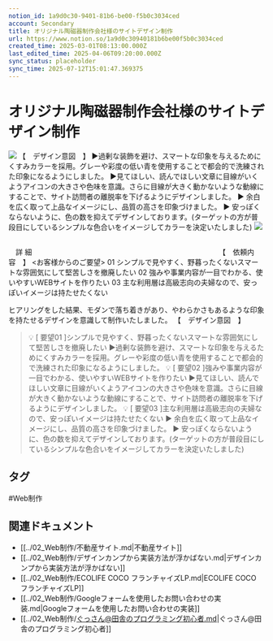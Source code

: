 ```yaml
---
notion_id: 1a9d0c30-9401-81b6-be00-f5b0c3034ced
account: Secondary
title: オリジナル陶磁器制作会社様のサイトデザイン制作
url: https://www.notion.so/1a9d0c30940181b6be00f5b0c3034ced
created_time: 2025-03-01T08:13:00.000Z
last_edited_time: 2025-04-06T09:20:00.000Z
sync_status: placeholder
sync_time: 2025-07-12T15:01:47.369375
---
```

# オリジナル陶磁器制作会社様のサイトデザイン制作

![](https://prod-files-secure.s3.us-west-2.amazonaws.com/d58fe38c-a9d4-4466-aed9-85604b7b2c6d/537cd2a4-e0ea-44bd-a2eb-40d04af9f009/3.png?X-Amz-Algorithm=AWS4-HMAC-SHA256&X-Amz-Content-Sha256=UNSIGNED-PAYLOAD&X-Amz-Credential=ASIAZI2LB466ZNYY5MEK%2F20250719%2Fus-west-2%2Fs3%2Faws4_request&X-Amz-Date=20250719T062730Z&X-Amz-Expires=3600&X-Amz-Security-Token=IQoJb3JpZ2luX2VjEIX%2F%2F%2F%2F%2F%2F%2F%2F%2F%2FwEaCXVzLXdlc3QtMiJIMEYCIQCP7LvXKfWfH9uG5CksM22yrHOkr4yeq2qUX3ycagIIUAIhALBtcjG77QqKKxqPwLUngnDhhUPz98HxHpoRo%2BE3YpVxKogECJ7%2F%2F%2F%2F%2F%2F%2F%2F%2F%2FwEQABoMNjM3NDIzMTgzODA1Igy%2BV5QqDXmAk6IOw04q3AMDv8O4hyg3216ZmEoCcp8F7Sox3RStYiGXnAH6X3y01yci7TaSVlZOfWpd8%2Fscld8JbPEgdbWtv6qx63M%2BiDZWSTgnK6SDSD25VhS71beKzmIKGINJZgV4xDZ3gd8c6sPMQNgqXg1bW%2BBUYQkGATzKOJO2xj8utXvo70E4NSu5L%2BCtMI6ojdFfBdbGB4jwU5exTypRA4FKZ2RSXD5qdLVLkSH3c6B%2FIjC8m%2FgUSTckHu2ksjRAI7%2FWgXPCk%2F2Pu0J4e9unHrmFd6NE1HTclVY3AL9H7Fr4ZIYU8cSrOJUYC%2BHle8jWcXqL9SKd8CQL4XTDBc3YbJN9e%2BS0LKltndPSio3zDAJWzOcR2Z6%2Bli9YDL2%2F9So7wcFbRBjAsCGjPdJZm3S9KaxP614FNlRJc3Le1libM8NIRSCN%2B5DMCWxi5NyWjMtjwvRBR2MTctY2hBBjshKtIWVscFtr1XYvPqEpk%2F5NC6ufSNSrnnf1AdlaX1TSe%2FeJpr3%2FDd1KWyVW78sQOEpKBeqOMwJ7pshPR%2Fugj1hoVLdNaeHT7Y6Iqmhlo9EAebLEHQ2hZY1r42G0kUZbUO2UQgHpzJ5OWz0PFDgH3%2BSNOxtEK39ee7rA3aTTNK8YFhumEhOS1ghLhzCdxuzDBjqkAZFYei9uvz9Yo3KiCtwAqDNvVncIdDcOFgYQb3V4eRFaKWNrARVTkOZ6trxp8Mi8Yc7L8%2BNLIBMyuICaza49sVc8Cdw9TXgkp12b8S2DvZiaBgNiZwxgd7e3VmUXQwkz9K6DO23WtN%2F5FBhsALICvR47ZrsMC2cNFYk8B2kiSfb5SCHBSD18JICpE%2BKgWOKAUfaqwXLl4kQ8%2BDPE29MyJkLkUEVv&X-Amz-Signature=b018d3095fd6176c23ac9cc12cd0ac0989284c7f69372ec985030bafcd2bd0a7&X-Amz-SignedHeaders=host&x-amz-checksum-mode=ENABLED&x-id=GetObject)
【　デザイン意図　】
▶︎過剰な装飾を避け、スマートな印象を与えるためにくすみカラーを採用。グレーや彩度の低い青を使用することで都会的で洗練された印象になるようにしました。
▶︎見てほしい、読んでほしい文章に目線がいくようアイコンの大きさや色味を意識。さらに目線が大きく動かないような動線にすることで、サイト訪問者の離脱率を下げるようにデザインしました。
▶︎ 余白を広く取って上品なイメージにし、品質の高さを印象づけました。
▶︎ 安っぽくならないように、色の数を抑えてデザインしております。(ターゲットの方が普段目にしているシンプルな色合いをイメージしてカラーを決定いたしました)
![](https://prod-files-secure.s3.us-west-2.amazonaws.com/d58fe38c-a9d4-4466-aed9-85604b7b2c6d/756079ed-b32e-4a49-94ad-989e5d171c66/%E3%83%86%E3%82%99%E3%82%B5%E3%82%99%E3%82%A4%E3%83%B3_%281%29.png?X-Amz-Algorithm=AWS4-HMAC-SHA256&X-Amz-Content-Sha256=UNSIGNED-PAYLOAD&X-Amz-Credential=ASIAZI2LB466ZNYY5MEK%2F20250719%2Fus-west-2%2Fs3%2Faws4_request&X-Amz-Date=20250719T062730Z&X-Amz-Expires=3600&X-Amz-Security-Token=IQoJb3JpZ2luX2VjEIX%2F%2F%2F%2F%2F%2F%2F%2F%2F%2FwEaCXVzLXdlc3QtMiJIMEYCIQCP7LvXKfWfH9uG5CksM22yrHOkr4yeq2qUX3ycagIIUAIhALBtcjG77QqKKxqPwLUngnDhhUPz98HxHpoRo%2BE3YpVxKogECJ7%2F%2F%2F%2F%2F%2F%2F%2F%2F%2FwEQABoMNjM3NDIzMTgzODA1Igy%2BV5QqDXmAk6IOw04q3AMDv8O4hyg3216ZmEoCcp8F7Sox3RStYiGXnAH6X3y01yci7TaSVlZOfWpd8%2Fscld8JbPEgdbWtv6qx63M%2BiDZWSTgnK6SDSD25VhS71beKzmIKGINJZgV4xDZ3gd8c6sPMQNgqXg1bW%2BBUYQkGATzKOJO2xj8utXvo70E4NSu5L%2BCtMI6ojdFfBdbGB4jwU5exTypRA4FKZ2RSXD5qdLVLkSH3c6B%2FIjC8m%2FgUSTckHu2ksjRAI7%2FWgXPCk%2F2Pu0J4e9unHrmFd6NE1HTclVY3AL9H7Fr4ZIYU8cSrOJUYC%2BHle8jWcXqL9SKd8CQL4XTDBc3YbJN9e%2BS0LKltndPSio3zDAJWzOcR2Z6%2Bli9YDL2%2F9So7wcFbRBjAsCGjPdJZm3S9KaxP614FNlRJc3Le1libM8NIRSCN%2B5DMCWxi5NyWjMtjwvRBR2MTctY2hBBjshKtIWVscFtr1XYvPqEpk%2F5NC6ufSNSrnnf1AdlaX1TSe%2FeJpr3%2FDd1KWyVW78sQOEpKBeqOMwJ7pshPR%2Fugj1hoVLdNaeHT7Y6Iqmhlo9EAebLEHQ2hZY1r42G0kUZbUO2UQgHpzJ5OWz0PFDgH3%2BSNOxtEK39ee7rA3aTTNK8YFhumEhOS1ghLhzCdxuzDBjqkAZFYei9uvz9Yo3KiCtwAqDNvVncIdDcOFgYQb3V4eRFaKWNrARVTkOZ6trxp8Mi8Yc7L8%2BNLIBMyuICaza49sVc8Cdw9TXgkp12b8S2DvZiaBgNiZwxgd7e3VmUXQwkz9K6DO23WtN%2F5FBhsALICvR47ZrsMC2cNFYk8B2kiSfb5SCHBSD18JICpE%2BKgWOKAUfaqwXLl4kQ8%2BDPE29MyJkLkUEVv&X-Amz-Signature=42546d1a53ca0d19721b41d6f327938149c05ab8054cade94d369fe37fc298c7&X-Amz-SignedHeaders=host&x-amz-checksum-mode=ENABLED&x-id=GetObject)
## 
　詳 細　　　　　　　　　　　　　　　　　　　　　　　　　　
【　依頼内容　】
<お客様からのご要望>
01 
シンプルで見やすく、野暮ったくないスマートな雰囲気にして堅苦しさを撤廃したい
02 
強みや事業内容が一目でわかる、使いやすいWEBサイトを作りたい
03 
主な利用層は高級志向の夫婦なので、安っぽいイメージは持たせたくない
 
ヒアリングをした結果、モダンで落ち着きがあり、やわらかさもあるような印象を持たせるデザインを意識して制作いたしました。
【　デザイン意図　】
> 💡 [ 要望01 ]シンプルで見やすく、野暮ったくないスマートな雰囲気にして堅苦しさを撤廃したい
▶︎過剰な装飾を避け、スマートな印象を与えるためにくすみカラーを採用。グレーや彩度の低い青を使用することで都会的で洗練された印象になるようにしました。
> 💡 [ 要望02 ]強みや事業内容が一目でわかる、使いやすいWEBサイトを作りたい
▶︎見てほしい、読んでほしい文章に目線がいくようアイコンの大きさや色味を意識。さらに目線が大きく動かないような動線にすることで、サイト訪問者の離脱率を下げるようにデザインしました。
> 💡 [ 要望03 ]主な利用層は高級志向の夫婦なので、安っぽいイメージは持たせたくない
▶︎ 余白を広く取って上品なイメージにし、品質の高さを印象づけました。
▶︎ 安っぽくならないように、色の数を抑えてデザインしております。(ターゲットの方が普段目にしているシンプルな色合いをイメージしてカラーを決定いたしました)

## タグ

#Web制作 

## 関連ドキュメント

- [[../02_Web制作/不動産サイト.md|不動産サイト]]
- [[../02_Web制作/デザインカンプから実装方法が浮かばない.md|デザインカンプから実装方法が浮かばない]]
- [[../02_Web制作/ECOLIFE COCO フランチャイズLP.md|ECOLIFE COCO フランチャイズLP]]
- [[../02_Web制作/Googleフォームを使用したお問い合わせの実装.md|Googleフォームを使用したお問い合わせの実装]]
- [[../02_Web制作/ぐっさん@田舎のプログラミング初心者.md|ぐっさん@田舎のプログラミング初心者]]
